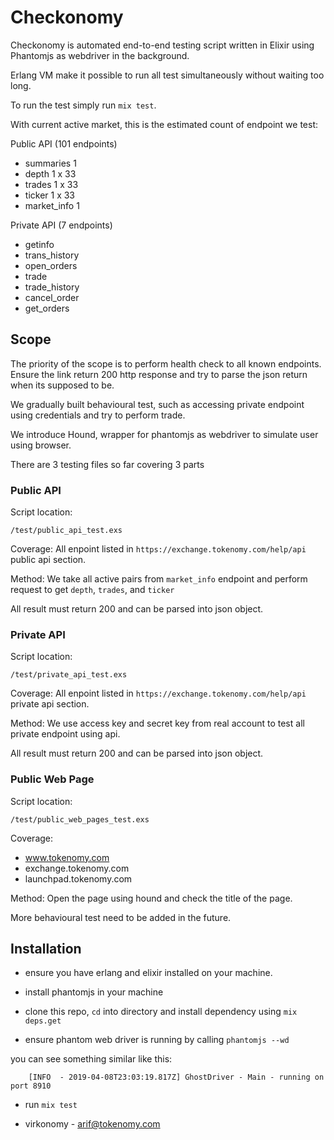 # Checkonomy

Checkonomy is automated end-to-end testing script written in Elixir using Phantomjs as webdriver in the background.

Erlang VM make it possible to run all test simultaneously without waiting too long.

To run the test simply run `mix test`.

With current active market, this is the estimated count of endpoint we test:

Public API (101 endpoints)
- summaries 1 
- depth 1 x 33
- trades 1 x 33
- ticker 1 x 33
- market_info 1

Private API (7 endpoints)
- getinfo
- trans_history
- open_orders
- trade
- trade_history
- cancel_order
- get_orders




## Scope

The priority of the scope is to perform health check to all known endpoints. Ensure the link return 200 http response and try to parse the json return when its supposed to be.

We gradually built behavioural test, such as accessing private endpoint using credentials and try to perform trade.

We introduce Hound, wrapper for phantomjs as webdriver to simulate user using browser.

There are 3 testing files so far covering 3 parts

### Public API

Script location:

`/test/public_api_test.exs`

Coverage:
All enpoint listed in `https://exchange.tokenomy.com/help/api` public api section.

Method:
We take all active pairs from `market_info` endpoint and perform request to get `depth`, `trades`, and `ticker`

All result must return 200 and can be parsed into json object.


### Private API

Script location:

`/test/private_api_test.exs`

Coverage:
All enpoint listed in `https://exchange.tokenomy.com/help/api` private api section.

Method:
We use access key and secret key from real account to test all private endpoint using api.

All result must return 200 and can be parsed into json object.


### Public Web Page

Script location:

`/test/public_web_pages_test.exs`

Coverage:
- www.tokenomy.com
- exchange.tokenomy.com
- launchpad.tokenomy.com


Method:
Open the page using hound and check the title of the page.

More behavioural test need to be added in the future.


## Installation

- ensure you have erlang and elixir installed on your machine. 

- install phantomjs in your machine

- clone this repo, `cd` into directory and install dependency using `mix deps.get`

- ensure phantom web driver is running by calling `phantomjs --wd`

you can see something similar like this:


		[INFO  - 2019-04-08T23:03:19.817Z] GhostDriver - Main - running on port 8910



- run `mix test`



- virkonomy -
arif@tokenomy.com